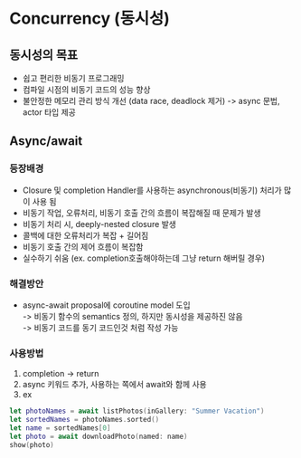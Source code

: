 # Concurrency (동시성)

## 동시성의 목표
- 쉽고 편리한 비동기 프로그래밍
- 컴파일 시점의 비동기 코드의 성능 향상
- 불안정한 메모리 관리 방식 개선 (data race, deadlock 제거)
-> async 문법, actor 타입 제공


## Async/await
### 등장배경
- Closure 및 completion Handler를 사용하는 asynchronous(비동기) 처리가 많이 사용 됨
- 비동기 작업, 오류처리, 비동기 호출 간의 흐름이 복잡해질 때 문제가 발생
- 비동기 처리 시, deeply-nested closure 발생
- 콜백에 대한 오류처리가 복잡 + 길어짐
- 비동기 호출 간의 제어 흐름이 복잡함
- 실수하기 쉬움 (ex. completion호출해야하는데 그냥 return 해버릴 경우)

### 해결방안
- async-await proposal에 coroutine model 도입  
-> 비동기 함수의 semantics 정의, 하지만 동시성을 제공하진 않음  
-> 비동기 코드를 동기 코드인것 처럼 작성 가능  

### 사용방법
1. completion -> return
2. async 키워드 추가, 사용하는 쪽에서 await와 함께 사용
3. ex
```swift
let photoNames = await listPhotos(inGallery: "Summer Vacation")
let sortedNames = photoNames.sorted()
let name = sortedNames[0]
let photo = await downloadPhoto(named: name)
show(photo)
```
